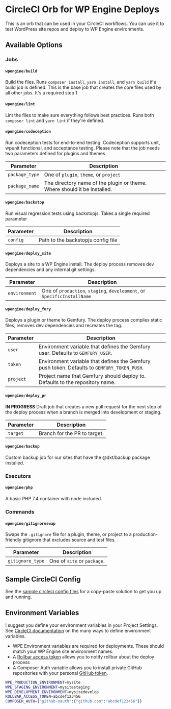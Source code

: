 # CircleCI Orb for WP Engine Deploys

This is an orb that can be used in your CircleCI workflows. You can use it to test WordPress site repos and deploy to WP Engine environments.

## Available Options

### Jobs

#### `wpengine/build`

Build the files. Runs `composer install`, `yarn install`, and `yarn build` if a build job is defined. This is the base job that creates the core files used by all other jobs. It's a required step 1.

#### `wpengine/lint`

Lint the files to make sure everything follows best practices. Runs both `composer lint` and `yarn lint` if they're defined.

#### `wpengine/codeception`

Run codeception tests for end-to-end testing. Codeception supports unit, wpunit functional, and acceptance testing. Please note that the job needs two parameters defined for plugins and themes

| Parameter | Description |
|-----------|-------------|
| `package_type` | One of `plugin`, `theme`, or `project` |
| `package_name` | The directory name of the plugin or theme. Where should it be installed.  |

#### `wpengine/backstop`

Run visual regression tests using backstopjs. Takes a single required parameter

| Parameter | Description |
|-----------|-------------|
| `config` | Path to the backstopjs config file |

#### `wpengine/deploy_site`

Deploys a site to a WP Engine install. The deploy process removes dev dependencies and any internal git settings.

| Parameter | Description |
|-----------|-------------|
| `environment` | One of `production`, `staging`, `development`, or `SpecificInstallName` |

#### `wpengine/deploy_fury`

Deploys a plugin or theme to Gemfury. The deploy process compiles static files, removes dev dependencies and recreates the tag.

| Parameter | Description |
|-----------|-------------|
| `user` | Environment variable that defines the Gemfury user. Defaults to `GEMFURY_USER`. |
| `token` | Environment variable that defines the Gemfury push token. Defaults to `GEMFURY_TOKEN_PUSH`. |
| `project` | Project name that Gemfury should deploy to. Defaults to the repository name. |

#### `wpengine/deploy_pr`

**IN PROGRESS** Draft job that creates a new pull request for the next step of the deploy process when a branch is merged into development or staging.

| Parameter | Description |
|-----------|-------------|
| `target` | Branch for the PR to target. |

#### `wpengine/backup`

Custom backup job for our sites that have the @dxt/backup package installed.


### Executors

#### `wpengine/php`

A basic PHP 7.4 container with node included.

### Commands

#### `wpengine/gitignoreswap`

Swaps the `.gitignore` file for a plugin, theme, or project to a production-friendly gitignore that excludes source and test files.

| Parameter | Description |
|-----------|-------------|
| `gitignore_type` | One of `site` or `package`. |

## Sample CircleCI Config

See the [sample circleci config files](src/examples/) for a copy-paste solution to get you up and running.

## Environment Variables

I suggest you define your environment variables in your Project Settings. See [CircleCI documentation](https://circleci.com/docs/2.0/env-vars/#setting-an-environment-variable-in-a-project) on the many ways to define environment variables.

* WPE Environment variables are required for deployments. These should match your WP Engine site environment names.
* A [Rollbar access token](https://docs.rollbar.com/reference#section-authentication) allows you to notify rollbar about the deploy process
* A Composer Auth variable allows you to install private GitHub repositories with your personal [GitHub token](https://help.github.com/articles/creating-a-personal-access-token-for-the-command-line/).

```bash
WPE_PRODUCTION_ENVIRONMENT=mysite
WPE_STAGING_ENVIRONMENT=mysitestaging
WPE_DEVELOPMENT_ENVIRONMENT=mysitedevelop
ROLLBAR_ACCESS_TOKEN=abcdef123456
COMPOSER_AUTH={"github-oauth":{"github.com":"abcdef123456"}}
```
